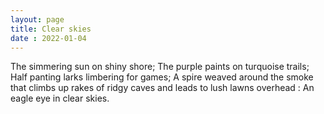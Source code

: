 ```yaml
---
layout: page
title: Clear skies
date : 2022-01-04
---
```


The simmering sun on shiny shore;
The purple paints on turquoise trails;
Half panting larks limbering for games;
A spire weaved around the smoke
that climbs up rakes of ridgy caves
and leads to lush lawns overhead :
An eagle eye in clear skies.
